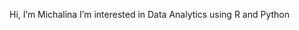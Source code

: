 Hi, I’m Michalina
I’m interested in Data Analytics using R and Python

<!---
michalinaj/michalinaj is a ✨ special ✨ repository because its `README.md` (this file) appears on your GitHub profile.
You can click the Preview link to take a look at your changes.
--->
